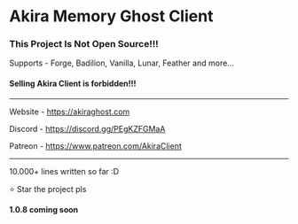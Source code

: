 # Akira Memory Ghost Client

### This Project Is Not Open Source!!!

Supports - Forge, Badilion, Vanilla, Lunar, Feather and more...

#### Selling Akira Client is forbidden!!! 

-----------------------------------------------

Website - https://akiraghost.com

Discord - https://discord.gg/PEgKZFGMaA

Patreon - https://www.patreon.com/AkiraClient

-----------------------------------------------

10.000+ lines written so far :D

:star: Star the project pls 

**1.0.8 coming soon**
